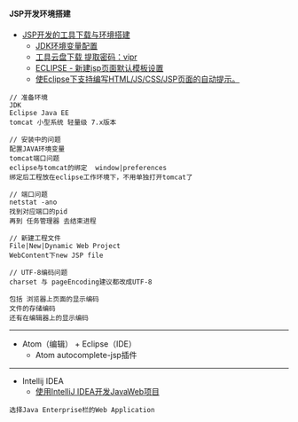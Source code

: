 #### **JSP开发环境搭建**
* [JSP开发的工具下载与环境搭建](http://www.jianshu.com/p/5b022371de26)
	* [JDK环境变量配置](http://jingyan.baidu.com/article/6dad5075d1dc40a123e36ea3.html)
    * [工具云盘下载 提取密码：vipr](http://pan.baidu.com/s/1o7pUJOm)
    * [ECLIPSE - 新建jsp页面默认模板设置](http://blog.csdn.net/peixuh/article/details/12623547)
    * [使Eclipse下支持编写HTML/JS/CSS/JSP页面的自动提示。](http://www.cnblogs.com/zhuawang/p/5596455.html)
    
```
// 准备环境
JDK
Eclipse Java EE
tomcat 小型系统 轻量级 7.x版本

// 安装中的问题
配置JAVA环境变量
tomcat端口问题
eclipse与tomcat的绑定  window|preferences
绑定后工程放在eclipse工作环境下，不用单独打开tomcat了

// 端口问题
netstat -ano
找到对应端口的pid
再到 任务管理器 去结束进程

// 新建工程文件
File|New|Dynamic Web Project
WebContent下new JSP file

// UTF-8编码问题
charset 与 pageEncoding建议都改成UTF-8

包括 浏览器上页面的显示编码
文件的存储编码
还有在编辑器上的显示编码
```

------------
* Atom（编辑） + Eclipse（IDE）
	* Atom autocomplete-jsp插件
    
------------
* Intellij IDEA
	* [使用IntelliJ IDEA开发JavaWeb项目](http://youthlin.com/20151128.html)
	
```
选择Java Enterprise栏的Web Application
```